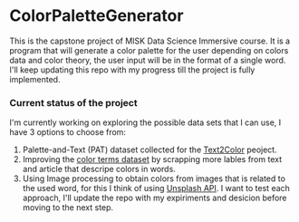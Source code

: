 # ColorPaletteGenerator
This is the capstone project of MISK Data Science Immersive course. It is a program that will generate a color palette for the user depending on colors data and color theory, the user input will be in the format of a single word. I'll keep updating this repo with my progress till the project is fully implemented. 

### Current status of the project
I'm currently working on exploring the possible data sets that I can use, I have 3 options to choose from:
  1. Palette-and-Text (PAT) dataset collected for the [Text2Color](https://github.com/awesome-davian/Text2Colors) peoject.
  2. Improving the [color terms dataset](https://www.kaggle.com/rtatman/color-terms-dataset) by scrapping more lables from text and article that descripe colors in words.
  3. Using Image processing to obtain colors from images that is related to the used word, for this I think of using [Unsplash API](https://unsplash.com/developers).
I want to test each approach, I'll update the repo with my expiriments and desicion before moving to the next step.
